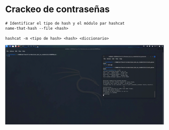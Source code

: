 # Crackeo de contraseñas

```
# Identificar el tipo de hash y el módulo par hashcat
name-that-hash --file <hash>

hashcat -m <tipo de hash> <hash> <diccionario>

```

![Alt text](https://github.com/jor6PS/ad-from-0-to-Hero/blob/master/user_but_no_credentials/crack_passwords/vid.gif?raw=true "Crackeo de contraseñas")
